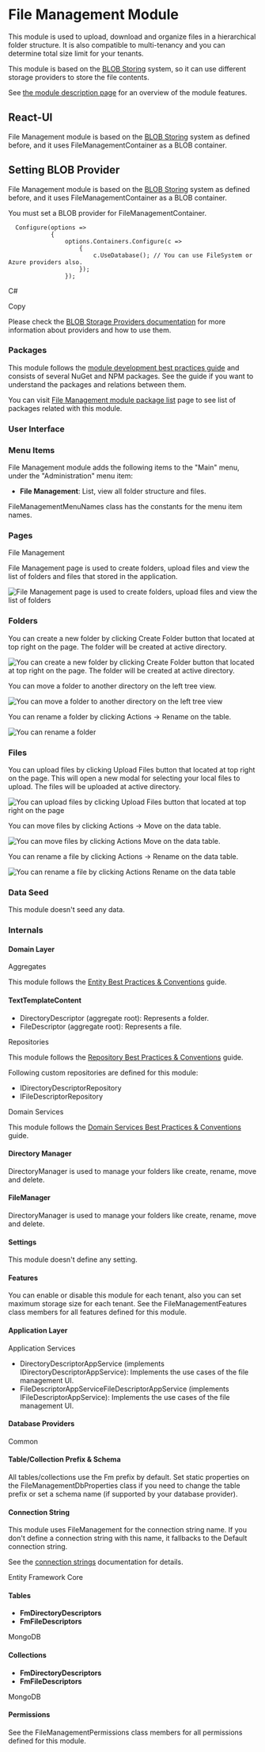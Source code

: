 File Management Module
======================

This module is used to upload, download and organize files in a hierarchical folder structure. It is also compatible to multi-tenancy and you can determine total size limit for your tenants.

This module is based on the [BLOB Storing](https://docs.abp.io/en/abp/latest/Blob-Storing) system, so it can use different storage providers to store the file contents.

See [the module description page](https://commercial.abp.io/modules/Volo.FileManagement) for an overview of the module features.

React-UI
--------

File Management module is based on the [BLOB Storing](https://docs.abp.io/en/abp/latest/Blob-Storing) system as defined before, and it uses FileManagementContainer as a BLOB container.

Setting BLOB Provider
---------------------

File Management module is based on the [BLOB Storing](https://docs.abp.io/en/abp/latest/Blob-Storing) system as defined before, and it uses FileManagementContainer as a BLOB container.

You must set a BLOB provider for FileManagementContainer.

```
  Configure(options =>
            {
                options.Containers.Configure(c =>
                    {
                        c.UseDatabase(); // You can use FileSystem or Azure providers also.
                    });
                });
```

C#

Copy

Please check the [BLOB Storage Providers documentation](https://docs.abp.io/en/abp/latest/Blob-Storing#blob-storage-providers) for more information about providers and how to use them.

### Packages

This module follows the [module development best practices guide](https://docs.abp.io/en/abp/latest/Best-Practices/Index) and consists of several NuGet and NPM packages. See the guide if you want to understand the packages and relations between them.

You can visit [File Management module package list](https://abp.io/packages?moduleName=Volo.FileManagement) page to see list of packages related with this module.

### User Interface

### Menu Items

File Management module adds the following items to the "Main" menu, under the "Administration" menu item:

* **File Management**: List, view all folder structure and files.

FileManagementMenuNames class has the constants for the menu item names.

### Pages

File Management

File Management page is used to create folders, upload files and view the list of folders and files that stored in the application.

![File Management page is used to create folders, upload files and view the list of folders](./images/file-management.png)

### Folders

You can create a new folder by clicking Create Folder button that located at top right on the page. The folder will be created at active directory.

![You can create a new folder by clicking Create Folder button that located at top right on the page. The folder will be created at active directory.](Assets/images/createFolder.jpg)

You can move a folder to another directory on the left tree view.

![You can move a folder to another directory on the left tree view](./images/file-management-new.png)

You can rename a folder by clicking Actions -> Rename on the table.

![You can rename a folder](/images/file-management-rename.png)

### Files

You can upload files by clicking Upload Files button that located at top right on the page. This will open a new modal for selecting your local files to upload. The files will be uploaded at active directory.

![You can upload files by clicking Upload Files button that located at top right on the page](Assets/images/uploadFiles.jpg)

You can move files by clicking Actions -> Move on the data table.

![You can move files by clicking Actions Move on the data table.](Assets/images/moveFolderRaaghu.jpg)

You can rename a file by clicking Actions -> Rename on the data table.

![You can rename a file by clicking Actions Rename on the data table](Assets/images/renameFile.jpg)

### Data Seed

This module doesn't seed any data.

### Internals

#### Domain Layer

Aggregates

This module follows the [Entity Best Practices &amp; Conventions](https://docs.abp.io/en/abp/latest/Best-Practices/Entities) guide.

#### TextTemplateContent

* DirectoryDescriptor (aggregate root): Represents a folder.
* FileDescriptor (aggregate root): Represents a file.

Repositories

This module follows the [Repository Best Practices &amp; Conventions](https://docs.abp.io/en/abp/latest/Best-Practices/Repositories) guide.

Following custom repositories are defined for this module:

* IDirectoryDescriptorRepository
* IFileDescriptorRepository

Domain Services

This module follows the [Domain Services Best Practices &amp; Conventions](https://docs.abp.io/en/abp/latest/Best-Practices/Domain-Services) guide.

#### Directory Manager

DirectoryManager is used to manage your folders like create, rename, move and delete.

#### FileManager

DirectoryManager is used to manage your folders like create, rename, move and delete.

#### Settings

This module doesn't define any setting.

#### Features

You can enable or disable this module for each tenant, also you can set maximum storage size for each tenant. See the FileManagementFeatures class members for all features defined for this module.

#### Application Layer

Application Services

* DirectoryDescriptorAppService (implements IDirectoryDescriptorAppService): Implements the use cases of the file management UI.
* FileDescriptorAppServiceFileDescriptorAppService (implements IFileDescriptorAppService): Implements the use cases of the file management UI.

#### Database Providers

Common

#### Table/Collection Prefix & Schema

All tables/collections use the Fm prefix by default. Set static properties on the FileManagementDbProperties class if you need to change the table prefix or set a schema name (if supported by your database provider).

#### Connection String

This module uses FileManagement for the connection string name. If you don't define a connection string with this name, it fallbacks to the Default connection string.

See the [connection strings](https://docs.abp.io/en/abp/latest/Connection-Strings) documentation for details.

Entity Framework Core

#### Tables

* **FmDirectoryDescriptors**
* **FmFileDescriptors**

MongoDB

#### Collections

* **FmDirectoryDescriptors**
* **FmFileDescriptors**

MongoDB

#### Permissions

See the FileManagementPermissions class members for all permissions defined for this module.
